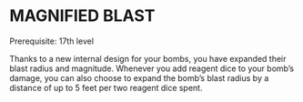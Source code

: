 # MAGNIFIED BLAST

Prerequisite: 17th level

Thanks to a new internal design for your bombs, you have expanded their blast radius and magnitude. Whenever you add reagent dice to your bomb’s damage, you can also choose to expand the bomb’s blast radius by a distance of up to 5 feet per two reagent dice spent.